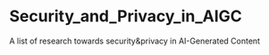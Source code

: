 # Security_and_Privacy_in_AIGC
A list of research towards security&amp;privacy in AI-Generated Content
